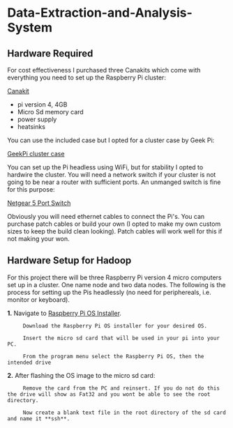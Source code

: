 # Data-Extraction-and-Analysis-System
## Hardware Required

For cost effectiveness I purchased three Canakits which come with everything you need to set up the Raspberry Pi cluster:

[Canakit](https://www.amazon.com/gp/product/B07V5JTMV9/ref=ppx_yo_dt_b_search_asin_title?ie=UTF8&psc=1)

   * pi version 4, 4GB
   * Micro Sd memory card
   * power supply
   * heatsinks

You can use the included case but I opted for a cluster case by Geek Pi:

[GeekPi cluster case](https://www.amazon.com/gp/product/B07MW3GM1T/ref=ppx_yo_dt_b_search_asin_title?ie=UTF8&psc=1)

You can set up the Pi headless using WiFi, but for stability I opted to hardwire the cluster. You will need a network switch if your cluster is not going to be near a router with sufficient ports. An unmanged switch is fine for this purpose:

[Netgear 5 Port Switch](https://www.amazon.com/gp/product/B07S98YLHM/ref=ppx_yo_dt_b_search_asin_title?ie=UTF8&psc=1)

Obviously you will need ethernet cables to connect the Pi's. You can purchase patch cables or build your own (I opted to make my own custom sizes to keep the build clean looking). Patch cables will work well for this if not making your won. 

## Hardware Setup for Hadoop
For this project there will be three Raspberry Pi version 4 micro computers set up in a cluster. One name node and two data nodes. The following is the process for setting up the Pis headlessly (no need for periphereals, i.e. monitor or keyboard).

**1.** Navigate to [Raspberry Pi OS Installer](https://www.raspberrypi.org/software/).

         Download the Raspberry Pi OS installer for your desired OS.
         
         Insert the micro sd card that will be used in your pi into your PC.
         
         From the program menu select the Raspberry Pi OS, then the intended drive
**2.** After flashing the OS image to the micro sd card:

         Remove the card from the PC and reinsert. If you do not do this the drive will show as Fat32 and you wont be able to see the root directory.
         
         Now create a blank text file in the root directory of the sd card and name it **ssh**.
         
         
